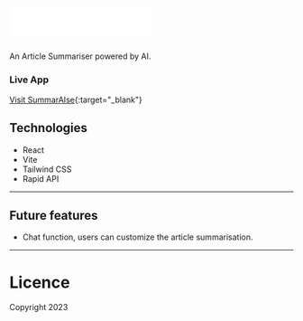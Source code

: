 # <img src="https://github.com/AlbertStoykov/SummarAIse/blob/main/src/assets/logo.svg" alt="Logo" style="width: 250px; height: auto;">

An Article Summariser powered by AI.

### Live App

[Visit SummarAIse](https://summaraise.netlify.app/){:target="\_blank"}

## Technologies

- React
- Vite
- Tailwind CSS
- Rapid API

---

## Future features

- Chat function, users can customize the article summarisation.

---

# Licence

Copyright 2023
